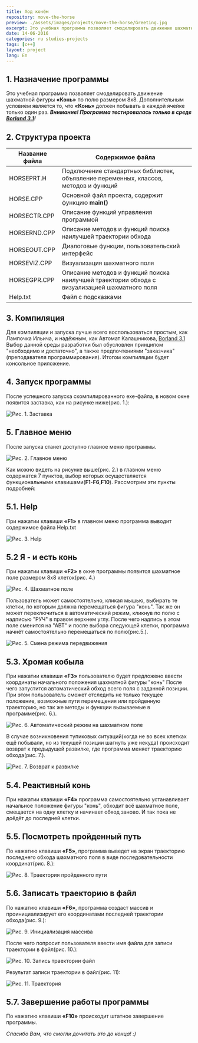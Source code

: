 ```yaml
---
title: Ход конём
repository: move-the-horse
preview: ./assets/images/projects/move-the-horse/Greeting.jpg
excerpt: Это учебная программа позволяет смоделировать движение шахматной фигуры «Конь» по полю размером 8x8. Дополнительным условием является то, что «Конь» должен побывать в каждой ячейке только один раз
date: 14-06-2016
categories: ru studies-projects
tags: [c++]
layout: project
lang: En
---
```


## 1. Назначение программы

Это учебная программа позволяет смоделировать движение шахматной фигуры **«Конь»** по полю размером 8x8.
Дополнительным условием является то, что **«Конь»** должен побывать в каждой ячейке только один раз. 
_**Внимание! Программа тестировалась только в среде [Borland 3.1](http://ci-plus-plus-snachala.ru/?p=121)!**_

## 2. Структура проекта

Название файла  | Содержимое файла
----------------|-----------------------
HORSEPRT.H      | Подключение стандартных библиотек, объявление переменных, классов, методов и функций
HORSE.CPP       | Основной файл проекта, содержит функцию **main()**
HORSECTR.CPP    | Описание функций управления программой
HORSERND.CPP    | Описание методов и функций поиска наилучшей траектории обхода
HORSEOUT.CPP    | Диалоговые функции, пользовательский интерфейс
HORSEVIZ.CPP    | Визуализация шахматного поля
HORSEGPR.CPP    | Описание методов и функций поиска наилучшей траектории обхода с визуализацией шахматного поля
Help.txt        | Файл с подсказками

## 3. Компиляция

Для компиляции и запуска лучше всего воспользоваться простым, как Лампочка Ильича, и надёжным, как Автомат Калашникова, [Borland 3.1](http://ci-plus-plus-snachala.ru/?p=121)
Выбор данной среды разработки был обусловлен принципом "необходимо и достаточно", а также предпочтениями "заказчика"(преподавателя программирования).
Итогом компиляции будет консольное приложение.


## 4. Запуск программы

После успешного запуска скомпилированного exe-файла, в новом окне появится заставка, как на рисунке ниже(рис. 1.):

![Рис. 1. Заставка](./assets/images/Greeting.jpg?raw=true "Рис. 1. Заставка")

## 5. Главное меню

После запуска станет доступно главное меню  программы.

![Рис. 2. Главное меню](./assets/images/Main-menu.jpg?raw=true "Рис. 2. Главное меню")

Как можно видеть на рисунке выше(рис. 2.) в главном меню содержатся 7 пунктов, выбор которых осуществляется функциональными клавишами(**F1**-**F6**,**F10**).
Рассмотрим эти пункты подробней:

## 5.1. Help

При нажатии клавиши **«F1»** в главном меню программа выводит содержимое файла Help.txt

![Рис. 3. Help](./assets/images/Help.jpg?raw=true "Рис. 3. Help")

## 5.2 Я - и есть конь 

При нажатии клавиши **«F2»** в окне программы появится шахматное поле размером 8х8 клеток(рис. 4.)

![Рис. 4. Шахматное поле](./assets/images/Manual-mode-bypass.jpg?raw=true "Рис. 4. Шахматное поле")

Пользователь может самостоятельно, кликая мышью, выбирать те клетки, по которым должна перемещаться фигура "конь".
Так же он может переключиться в автоматический режим, кликнув по полю с надписью "РУЧ" в правом верхнем углу.
После чего надпись в этом поле сменится на "АВТ" и после выбора следующей клетки, программа начнёт самостоятельно перемещаться по полю(рис.5.).

![Рис. 5. Смена режима передвижения](./assets/images/The-transition-from-manual-to-automatic-mode.jpg?raw=true "Рис. 5. Смена режима передвижения")

## 5.3. Хромая кобыла

При нажатии клавиши **«F3»** пользователю будет предложено ввести координаты начального положения шахматной фигуры "конь"
После чего запустится автоматический обход всего поля с заданной позиции.
При этом пользователь сможет отследить не только текущее положение, возможные пути перемещения или пройденную траекторию,
но так же методы и функции вызываемые в программе(рис. 6.).

![Рис. 6. Автоматический режим на шахматном поле](./assets/images/Semi-automatic-mode.jpg?raw=true "Рис. 6. Автоматический режим на шахматном поле")

В случае возникновения тупиковых ситуаций(когда не во всех клетках ещё побывали, но из текущей позиции шагнуть уже некуда) происходит возврат к предыдущей развилке,
где программа меняет траекторию обхода(рис. 7.).

![Рис. 7. Возврат к развилке](./assets/images/Rollback.jpg?raw=true "Рис. 7. Возврат к развилке")

## 5.4. Реактивный конь

При нажатии клавиши **«F4»** программа самостоятельно устанавливает начальное положение фигуры "конь", обходит всё шахматное поле, смещается на одну клетку и начинает обход заново.
И так пока не доёдёт до последней клетки.

## 5.5. Посмотреть пройденный путь

По нажатию клавиши **«F5»**, программа выведет на экран траекторию последнего обхода шахматного поля в виде последовательности координат(рис. 8.):

![Рис. 8. Траектория пройденного пути](./assets/images/The-path.jpg?raw=true "Рис. 8. Траектория пройденного пути")

## 5.6. Записать траекторию в файл

По нажатию клавиши **«F6»**, программа создаст массив и проинициализирует его координатами последней траектории обхода(рис. 9.):

![Рис. 9. Инициализация массива](./assets/images/Initialize-array-for-output-trajectory-file.jpg?raw=true "Рис. 9. Инициализация массива")

После чего попросит пользователя ввести имя файла для записи траектории в файл(рис. 10.):

![Рис. 10. Запись траектории файл](./assets/images/Save-trajectory-to-file.jpg?raw=true "Рис. 10. Запись траектории файл")

Результат записи траектории в файл(рис. 11):

![Рис. 11. Траектория](./assets/images/track.jpg?raw=true "Рис. 11. Траектория")

## 5.7. Завершение работы программы

По нажатию клавиши **«F10»** происходит штатное завершение программы.

_Спасибо Вам, что смогли дочитать это до конца! :)_
